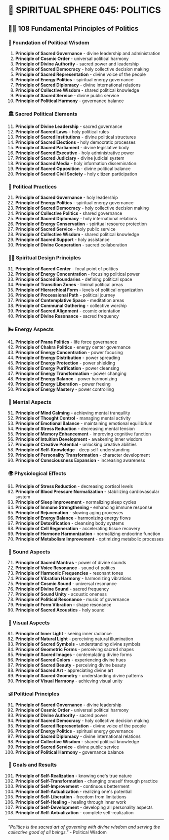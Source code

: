 # 🌟 SPIRITUAL SPHERE 045: POLITICS

## 🧘‍♀️ 108 Fundamental Principles of Politics

### 🌌 Foundation of Political Wisdom

1. **Principle of Sacred Governance** - divine leadership and administration
2. **Principle of Cosmic Order** - universal political harmony
3. **Principle of Divine Authority** - sacred power and leadership
4. **Principle of Sacred Democracy** - holy collective decision making
5. **Principle of Sacred Representation** - divine voice of the people
6. **Principle of Energy Politics** - spiritual energy governance
7. **Principle of Sacred Diplomacy** - divine international relations
8. **Principle of Collective Wisdom** - shared political knowledge
9. **Principle of Sacred Service** - divine public service
10. **Principle of Political Harmony** - governance balance

### 🏛️ Sacred Political Elements

11. **Principle of Divine Leadership** - sacred governance
12. **Principle of Sacred Laws** - holy political rules
13. **Principle of Sacred Institutions** - divine political structures
14. **Principle of Sacred Elections** - holy democratic processes
15. **Principle of Sacred Parliament** - divine legislative body
16. **Principle of Sacred Executive** - holy administrative power
17. **Principle of Sacred Judiciary** - divine judicial system
18. **Principle of Sacred Media** - holy information dissemination
19. **Principle of Sacred Opposition** - divine political balance
20. **Principle of Sacred Civil Society** - holy citizen participation

### 🌟 Political Practices

21. **Principle of Sacred Governance** - holy leadership
22. **Principle of Energy Politics** - spiritual energy governance
23. **Principle of Sacred Democracy** - holy collective decision making
24. **Principle of Collective Politics** - shared governance
25. **Principle of Sacred Diplomacy** - holy international relations
26. **Principle of Energy Conservation** - spiritual resource protection
27. **Principle of Sacred Service** - holy public service
28. **Principle of Collective Wisdom** - shared political knowledge
29. **Principle of Sacred Support** - holy assistance
30. **Principle of Divine Cooperation** - sacred collaboration

### 🧘‍♀️ Spiritual Design Principles

31. **Principle of Sacred Center** - focal point of politics
32. **Principle of Energy Concentration** - focusing political power
33. **Principle of Sacred Boundaries** - defining political space
34. **Principle of Transition Zones** - liminal political areas
35. **Principle of Hierarchical Form** - levels of political organization
36. **Principle of Processional Path** - political journey
37. **Principle of Contemplative Space** - meditation areas
38. **Principle of Communal Gathering** - collective worship
39. **Principle of Sacred Alignment** - cosmic orientation
40. **Principle of Divine Resonance** - sacred frequency

### 🌬️ Energy Aspects

41. **Principle of Prana Politics** - life force governance
42. **Principle of Chakra Politics** - energy center governance
43. **Principle of Energy Concentration** - power focusing
44. **Principle of Energy Distribution** - power spreading
45. **Principle of Energy Protection** - power shielding
46. **Principle of Energy Purification** - power cleansing
47. **Principle of Energy Transformation** - power changing
48. **Principle of Energy Balance** - power harmonizing
49. **Principle of Energy Liberation** - power freeing
50. **Principle of Energy Mastery** - power controlling

### 🧠 Mental Aspects

51. **Principle of Mind Calming** - achieving mental tranquility
52. **Principle of Thought Control** - managing mental activity
53. **Principle of Emotional Balance** - maintaining emotional equilibrium
54. **Principle of Stress Reduction** - decreasing mental tension
55. **Principle of Memory Enhancement** - improving cognitive function
56. **Principle of Intuition Development** - awakening inner wisdom
57. **Principle of Creative Potential** - unlocking creative abilities
58. **Principle of Self-Knowledge** - deep self-understanding
59. **Principle of Personality Transformation** - character development
60. **Principle of Consciousness Expansion** - increasing awareness

### 🌍 Physiological Effects

61. **Principle of Stress Reduction** - decreasing cortisol levels
62. **Principle of Blood Pressure Normalization** - stabilizing cardiovascular system
63. **Principle of Sleep Improvement** - normalizing sleep cycles
64. **Principle of Immune Strengthening** - enhancing immune response
65. **Principle of Rejuvenation** - slowing aging processes
66. **Principle of Energy Balance** - harmonizing energy flows
67. **Principle of Detoxification** - cleansing body systems
68. **Principle of Cell Regeneration** - accelerating tissue recovery
69. **Principle of Hormone Harmonization** - normalizing endocrine function
70. **Principle of Metabolism Improvement** - optimizing metabolic processes

### 🎵 Sound Aspects

71. **Principle of Sacred Mantras** - power of divine sounds
72. **Principle of Voice Resonance** - sound of politics
73. **Principle of Harmonic Frequencies** - resonant tones
74. **Principle of Vibration Harmony** - harmonizing vibrations
75. **Principle of Cosmic Sound** - universal resonance
76. **Principle of Divine Sound** - sacred frequency
77. **Principle of Sound Unity** - acoustic oneness
78. **Principle of Political Resonance** - music of governance
79. **Principle of Form Vibration** - shape resonance
80. **Principle of Sacred Acoustics** - holy sound

### 🌈 Visual Aspects

81. **Principle of Inner Light** - seeing inner radiance
82. **Principle of Natural Light** - perceiving natural illumination
83. **Principle of Sacred Symbols** - understanding divine symbols
84. **Principle of Geometric Forms** - perceiving sacred shapes
85. **Principle of Sacred Images** - contemplating divine forms
86. **Principle of Sacred Colors** - experiencing divine hues
87. **Principle of Sacred Beauty** - perceiving divine beauty
88. **Principle of Sacred Art** - appreciating divine art
89. **Principle of Sacred Geometry** - understanding divine patterns
90. **Principle of Visual Harmony** - achieving visual unity

### 🕉️ Political Principles

91. **Principle of Sacred Governance** - divine leadership
92. **Principle of Cosmic Order** - universal political harmony
93. **Principle of Divine Authority** - sacred power
94. **Principle of Sacred Democracy** - holy collective decision making
95. **Principle of Sacred Representation** - divine voice of the people
96. **Principle of Energy Politics** - spiritual energy governance
97. **Principle of Sacred Diplomacy** - divine international relations
98. **Principle of Collective Wisdom** - shared political knowledge
99. **Principle of Sacred Service** - divine public service
100. **Principle of Political Harmony** - governance balance

### 🚀 Goals and Results

101. **Principle of Self-Realization** - knowing one's true nature
102. **Principle of Self-Transformation** - changing oneself through practice
103. **Principle of Self-Improvement** - continuous betterment
104. **Principle of Self-Actualization** - realizing one's potential
105. **Principle of Self-Liberation** - freedom from limitations
106. **Principle of Self-Healing** - healing through inner work
107. **Principle of Self-Development** - developing all personality aspects
108. **Principle of Self-Actualization** - complete self-realization

---

*"Politics is the sacred art of governing with divine wisdom and serving the collective good of all beings."* - Political Wisdom
